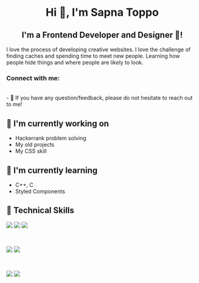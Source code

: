 ### 

<!--
**sapnatoppo/sapnatoppo** is a ✨ _special_ ✨ repository because its `README.md` (this file) appears on your GitHub profile.

Here are some ideas to get you started:

- 🔭 I’m currently working on ...
- 🌱 I’m currently learning ...
- 👯 I’m looking to collaborate on ...
- 🤔 I’m looking for help with ...
- 💬 Ask me about ...
- 📫 How to reach me: ...
- 😄 Pronouns: ...
- ⚡ Fun fact: ...
-->










<h1 align="center">Hi 👋, I'm Sapna Toppo</h1>

<h2 align="center">
I'm a Frontend Developer and Designer 🎨!
</h2> 

I love the process of developing creative websites. I love the challenge of finding caches and spending time to meet new people. Learning how people hide things and where people are likely to look.

### Connect with me:


</br>
- 💬 If you have any question/feedback, please do not hesitate to reach out to me!

  
          

## 🔭 I'm currently working on

- Hackerrank problem solving
- My old projects
- My CSS skill

## 🌱 I'm currently learning

- C++, C
- Styled Components  

## 💼 Technical Skills

![](https://img.shields.io/badge/Code-JavaScript-informational?style=flat&logo=JavaScript&color=F7DF1E)
![](https://img.shields.io/badge/Code-HTML5-informational?style=flat&logo=HTML5&color=E34F26)
![](https://img.shields.io/badge/Database-MySQL-informational?style=flat&logo=MySQL&color=003B57)

</br>

![](https://img.shields.io/badge/Style-Bootstrap-informational?style=flat&logo=Bootstrap&color=7952B3)
![](https://img.shields.io/badge/Style-CSS3-informational?style=flat&logo=CSS3&color=1572B6)


</br>

![](https://img.shields.io/badge/Tools-Git-informational?style=flat&logo=Git&color=F05032)
![](https://img.shields.io/badge/Tools-GitHub-informational?style=flat&logo=GitHub&color=181717)
